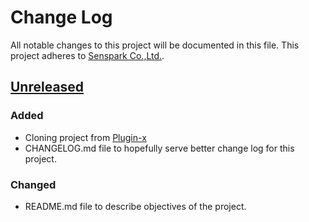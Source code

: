 # Change Log
All notable changes to this project will be documented in this file.
This project adheres to [Senspark Co.,Ltd.](http://www.senspark.com/).

## [Unreleased][unreleased]
###  Added
- Cloning project from [Plugin-x](https://github.com/cocos2d-x/plugin-x)
- CHANGELOG.md file to hopefully serve better change log for this project.

### Changed
- README.md file to describe objectives of the project.

[unreleased]: https://github.com/Senspark/plugin-x/compare/v3...HEAD